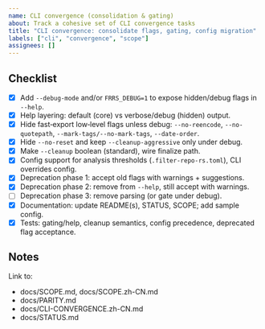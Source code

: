 ```yaml
---
name: CLI convergence (consolidation & gating)
about: Track a cohesive set of CLI convergence tasks
title: "CLI convergence: consolidate flags, gating, config migration"
labels: ["cli", "convergence", "scope"]
assignees: []
---
```


## Checklist

- [x] Add `--debug-mode` and/or `FRRS_DEBUG=1` to expose hidden/debug flags in `--help`.
- [x] Help layering: default (core) vs verbose/debug (hidden) output.
- [x] Hide fast‑export low‑level flags unless debug: `--no-reencode`, `--no-quotepath`, `--mark-tags/--no-mark-tags`, `--date-order`.
- [x] Hide `--no-reset` and keep `--cleanup-aggressive` only under debug.
- [x] Make `--cleanup` boolean (standard), wire finalize path.
- [x] Config support for analysis thresholds (`.filter-repo-rs.toml`), CLI overrides config.
- [x] Deprecation phase 1: accept old flags with warnings + suggestions.
- [x] Deprecation phase 2: remove from `--help`, still accept with warnings.
- [ ] Deprecation phase 3: remove parsing (or gate under debug).
- [x] Documentation: update README(s), STATUS, SCOPE; add sample config.
- [x] Tests: gating/help, cleanup semantics, config precedence, deprecated flag acceptance.

## Notes

Link to:

- docs/SCOPE.md, docs/SCOPE.zh-CN.md
- docs/PARITY.md
- docs/CLI-CONVERGENCE.zh-CN.md
- docs/STATUS.md

